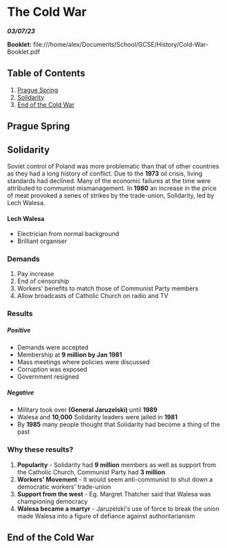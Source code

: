 # The Cold War

***03/07/23***

**Booklet:** file:///home/alex/Documents/School/GCSE/History/Cold-War-Booklet.pdf

## Table of Contents

1.  [Prague Spring](#prague-spring)
2.  [Solidarity](#solidarity)
3.  [End of the Cold War](#end-of-the-cold-war)

## Prague Spring

## Solidarity

Soviet control of Poland was more problematic than that of other countries as they had a long history of conflict. Due to the **1973** oil crisis, living standards had declined. Many of the economic failures at the time were attributed to communist mismanagement. In **1980** an increase in the price of meat provoked a series of strikes by the trade-union, Solidarity, led by Lech Walesa.

#### Lech Walesa

*   Electrician from normal background
*   Brilliant organiser

### Demands

1.  Pay increase
2.  End of censorship
3.  Workers' benefits to match those of Communist Party members
4.  Allow broadcasts of Catholic Church on radio and TV

### Results

##### Positive

*   Demands were accepted
*   Membership at **9 million by Jan 1981**
*   Mass meetings where policies were discussed
*   Corruption was exposed
*   Government resigned

##### Negative

*   Military took over **(General Jaruzelski)** until **1989**
*   Walesa and **10,000** Solidarity leaders were jailed in **1981**
*   By **1985** many people thought that Solidarity had become a thing of the past

### Why these results?

1.  **Popularity** - Solidarity had **9 million** members as well as support from the Catholic Church, Communist Party had **3 million**
2.  **Workers' Movement** - It would seem anti-communist to shut down a democratic workers' trade-union
3.  **Support from the west** - Eg. Margret Thatcher said that Walesa was championing democracy
4.  **Walesa became a martyr** - Jaruzelski's use of force to break the union made Walesa into a figure of defiance against authoritarianism

## End of the Cold War

<p style="color:#558817"></p>
